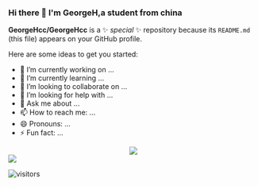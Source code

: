 ### Hi there 👋 I'm GeorgeH,a student from china 


**GeorgeHcc/GeorgeHcc** is a ✨ _special_ ✨ repository because its `README.md` (this file) appears on your GitHub profile.

Here are some ideas to get you started:

- 🔭 I’m currently working on ...
- 🌱 I’m currently learning ...
- 👯 I’m looking to collaborate on ...
- 🤔 I’m looking for help with ...
- 💬 Ask me about ...
- 📫 How to reach me: ...
- 😄 Pronouns: ...
- ⚡ Fun fact: ...

<!--
 [![Anurag's github stats](https://github-readme-stats.vercel.app/api?username=GeorgeHcc&show_icons=true&theme=radical)](https://github.com/anuraghazra/github-readme-stats)
-->
<div  align="center">
<!--  <div aligin="center"> -->
   <img src="https://github-readme-stats.vercel.app/api?username=GeorgeHcc&show_icons=true&theme=graywhite&bg_color=0,ea6161,ffc64d,fffc4d,52fa5a"/>          
</div>
<!-- <div align="center"> -->
 <img src="https://github-readme-stats.vercel.app/api/top-langs/?username=GeorgeHcc&layout=compact&bg_color=0,52fa5a,4dfcff,c64dff&theme=graywhite"/>
 </div>
 </div>

 
  <!-- top language
[![Top Langs](https://github-readme-stats.vercel.app/api/top-langs/?username=GeorgeHcc&layout=compact&theme=radical)](https://github.com/anuraghazra/github-readme-stats)
 -->
<!-- 访客-->

 ![visitors](https://visitor-badge.glitch.me/badge?page_id=GeorgeHcc.GeorgeHcc&left_color=green&right_color=blue)
